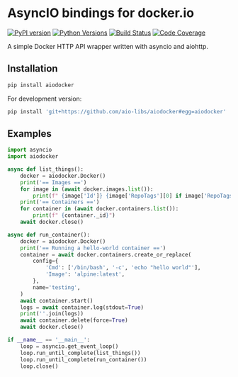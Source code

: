 # AsyncIO bindings for docker.io

[![PyPI version](https://badge.fury.io/py/aiodocker.svg)](https://badge.fury.io/py/aiodocker)
[![Python Versions](https://img.shields.io/pypi/pyversions/aiodocker.svg)](https://pypi.org/project/aiodocker/)
[![Build Status](https://travis-ci.org/aio-libs/aiodocker.svg?branch=master)](https://travis-ci.org/aio-libs/aiodocker)
[![Code Coverage](https://codecov.io/gh/aio-libs/aiodocker/branch/master/graph/badge.svg)](https://codecov.io/gh/aio-libs/aiodocker)

A simple Docker HTTP API wrapper written with asyncio and aiohttp.


## Installation

```sh
pip install aiodocker
```

For development version:

```sh
pip install 'git+https://github.com/aio-libs/aiodocker#egg=aiodocker'
```


## Examples

```python
import asyncio
import aiodocker

async def list_things():
    docker = aiodocker.Docker()
    print('== Images ==')
    for image in (await docker.images.list()):
        print(f" {image['Id']} {image['RepoTags'][0] if image['RepoTags'] else ''}")
    print('== Containers ==')
    for container in (await docker.containers.list()):
        print(f" {container._id}")
    await docker.close()

async def run_container():
    docker = aiodocker.Docker()
    print('== Running a hello-world container ==')
    container = await docker.containers.create_or_replace(
        config={
            'Cmd': ['/bin/bash', '-c', 'echo "hello world"'],
            'Image': 'alpine:latest',
        },
        name='testing',
    )
    await container.start()
    logs = await container.log(stdout=True)
    print(''.join(logs))
    await container.delete(force=True)
    await docker.close()

if __name__ == '__main__':
    loop = asyncio.get_event_loop()
    loop.run_until_complete(list_things())
    loop.run_until_complete(run_container())
    loop.close()
```
